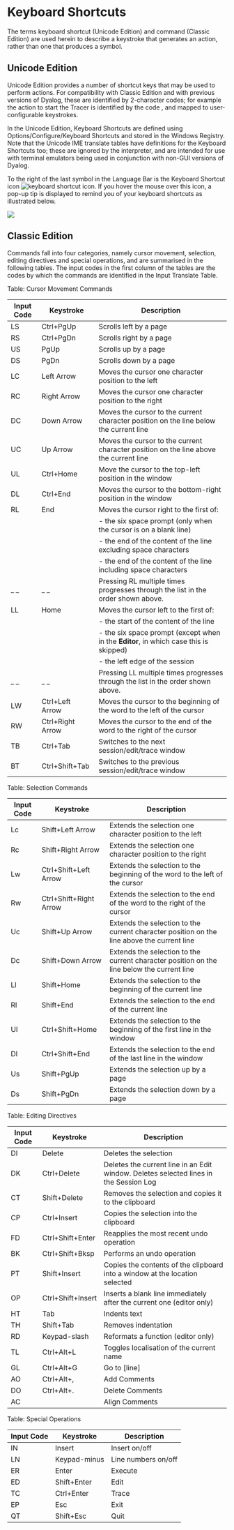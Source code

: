 <h1 class="heading"><span class="name">Keyboard Shortcuts</span></h1>

The terms keyboard shortcut (Unicode Edition) and command (Classic Edition) are used herein to describe a keystroke that generates an action, rather than one that produces a symbol.

## Unicode Edition

Unicode Edition provides a number of shortcut keys that may be used to perform actions. For compatibility with Classic Edition and with previous versions of Dyalog, these are identified by 2-character codes; for example the action to start the Tracer is identified by the code <TC>, and mapped to user-configurable keystrokes.

In the Unicode Edition, Keyboard Shortcuts are defined using Options/Configure/Keyboard Shortcuts and stored in the Windows Registry.  Note that the Unicode IME translate tables have definitions for the Keyboard Shortcuts too; these are ignored by the interpreter, and are intended for use with terminal emulators being used in conjunction with non-GUI versions of Dyalog.

To the right of the last symbol in the Language Bar is the Keyboard Shortcut icon ![keyboard shortcut icon](img/keyboard-shortcut-icon.png). If you hover the mouse over this icon, a pop-up tip is displayed to remind you of your keyboard shortcuts as illustrated below.

![](img/keyboard-shortcut-popup.png)

## Classic Edition

Commands fall into four categories, namely cursor movement, selection, editing directives and special operations, and are summarised in the following tables. The input codes in the first column of the tables are the codes by which the commands are identified in the Input Translate Table.

Table: Cursor Movement Commands

|Input Code|Keystroke       |Description                                                                          |
|----------|----------------|-------------------------------------------------------------------------------------|
|LS        |Ctrl+PgUp       |Scrolls left by a page                                                               |
|RS        |Ctrl+PgDn       |Scrolls right by a page                                                              |
|US        |PgUp            |Scrolls up by a page                                                                 |
|DS        |PgDn            |Scrolls down by a page                                                               |
|LC        |Left Arrow      |Moves the cursor one character position to the left                                  |
|RC        |Right Arrow     |Moves the cursor one character position to the right                                 |
|DC        |Down Arrow      |Moves the cursor to the current character position on the line below the current line|
|UC        |Up Arrow        |Moves the cursor to the current character position on the line above the current line|
|UL        |Ctrl+Home       |Move the cursor to the top-left position in the window                               |
|DL        |Ctrl+End        |Moves the cursor to the bottom-right position in the window                          |
|RL        |End             |Moves the cursor right to the first of:                                              |
|          |                |- the six space prompt (only when the cursor is on a blank line)                     |
|          |                |- the end of the content of the line excluding space characters                      |
|          |                |- the end of the content of the line including space characters                      |
|_        _|_              _| Pressing RL multiple times progresses through the list in the order shown above.    |
|LL        |Home            |Moves the cursor left to the first of:                                               |
|          |                |- the start of the content of the line                                               |
|          |                |- the six space prompt (except when in the **Editor**, in which case this is skipped)|
|          |                |- the left edge of the session                                                       |
|_        _|_              _| Pressing LL multiple times progresses through the list in the order shown above.    |
|LW        |Ctrl+Left Arrow |Moves the cursor to the beginning of the word to the left of the cursor              |
|RW        |Ctrl+Right Arrow|Moves the cursor to the end of the word to the right of the cursor                   |
|TB        |Ctrl+Tab        |Switches to the next session/edit/trace window                                       |
|BT        |Ctrl+Shift+Tab  |Switches to the previous session/edit/trace window                                   |

Table: Selection Commands

|Input Code|Keystroke             |Description                                                                               |
|----------|----------------------|------------------------------------------------------------------------------------------|
|Lc        |Shift+Left Arrow      |Extends the selection one character position to the left                                  |
|Rc        |Shift+Right Arrow     |Extends the selection one character position to the right                                 |
|Lw        |Ctrl+Shift+Left Arrow |Extends the selection to the beginning of the word to the left of the cursor              |
|Rw        |Ctrl+Shift+Right Arrow|Extends the selection to the end of the word to the right of the cursor                   |
|Uc        |Shift+Up Arrow        |Extends the selection to the current character position on the line above the current line|
|Dc        |Shift+Down Arrow      |Extends the selection to the current character position on the line below the current line|
|Ll        |Shift+Home            |Extends the selection to the beginning of the current line                                |
|Rl        |Shift+End             |Extends the selection to the end of the current line                                      |
|Ul        |Ctrl+Shift+Home       |Extends the selection to the beginning of the first line in the window                    |
|Dl        |Ctrl+Shift+End        |Extends the selection to the end of the last line in the window                           |
|Us        |Shift+PgUp            |Extends the selection up by a page                                                        |
|Ds        |Shift+PgDn            |Extends the selection down by a page                                                      |

Table: Editing Directives

|Input Code|Keystroke        |Description                                                                          |
|----------|-----------------|-------------------------------------------------------------------------------------|
|DI        |Delete           |Deletes the selection                                                                |
|DK        |Ctrl+Delete      |Deletes the current line in an Edit window. Deletes selected lines in the Session Log|
|CT        |Shift+Delete     |Removes the selection and copies it to the clipboard                                 |
|CP        |Ctrl+Insert      |Copies the selection into the clipboard                                              |
|FD        |Ctrl+Shift+Enter |Reapplies the most recent undo operation                                             |
|BK        |Ctrl+Shift+Bksp  |Performs an undo operation                                                           |
|PT        |Shift+Insert     |Copies the contents of the clipboard into a window at the location selected          |
|OP        |Ctrl+Shift+Insert|Inserts a blank line immediately after the current one (editor only)                 |
|HT        |Tab              |Indents text                                                                         |
|TH        |Shift+Tab        |Removes indentation                                                                  |
|RD        |Keypad-slash     |Reformats a function (editor only)                                                   |
|TL        |Ctrl+Alt+L       |Toggles localisation of the current name                                             |
|GL        |Ctrl+Alt+G       |Go to [line]                                                                         |
|AO        |Ctrl+Alt+,       |Add Comments                                                                         |
|DO        |Ctrl+Alt+.       |Delete Comments                                                                      |
|AC        |&nbsp;           |Align Comments                                                                       |

Table: Special Operations

|Input Code|Keystroke   |Description        |
|----------|------------|-------------------|
|IN        |Insert      |Insert on/off      |
|LN        |Keypad-minus|Line numbers on/off|
|ER        |Enter       |Execute            |
|ED        |Shift+Enter |Edit               |
|TC        |Ctrl+Enter  |Trace              |
|EP        |Esc         |Exit               |
|QT        |Shift+Esc   |Quit               |
